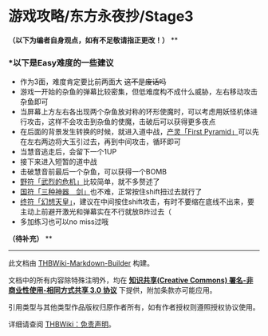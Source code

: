 # 游戏攻略/东方永夜抄/Stage3

<!-- source html: G:\repos\THBWiki-Markdown-Builder\THBWikiMarkdown\Temp\main\7\70\ns0%3A%E6%B8%B8%E6%88%8F%E6%94%BB%E7%95%A5%2F%E4%B8%9C%E6%96%B9%E6%B0%B8%E5%A4%9C%E6%8A%84%2FStage3.html -->



  
 **（以下为编者自身观点，如有不足敬请指正更改！）**  ** 
  


###  ***以下是Easy难度的一些建议** 
- 作为3面，难度肯定要比前两面大 ~~这不是废话吗~~ 
- 游戏一开始的杂鱼的弹幕比较密集，但低难度构不成什么威胁，左右移动攻击杂鱼即可
- 当屏幕上方左右各出现两个杂鱼放对称的环形使魔时，可以考虑用妖怪机体进行攻击，这样不会攻击到杂鱼的使魔，击破后可以获得更多夜点
- 在后面的背景发生转换的时候，就进入道中战，[产灵「First Pyramid」](./产灵「First_Pyramid」.md)可以先在左右两边将大玉引过去，再到中间攻击，循环即可
- 当慧音逃走后，会留下一个1UP
- 接下来进入短暂的道中战
- 击破慧音前最后一个杂鱼，可以获得一个BOMB
- [野符「武烈的危机」](./野符「武烈的危机」.md)比较简单，就不多赘述了
- [国符「三种神器　剑」](./国符「三种神器_剑」.md)也不难，正常按住shift扭过去就行了
- [终符「幻想天皇」](./终符「幻想天皇」.md)，建议在中间按住shift攻击，有时不要缩在底线不出来，要主动上前避开激光和弹幕实在不行就放B炸过去（
- 多加练习也可以no miss过哦

  
 **（待补充）**  ** 
  





---

此文档由 [THBWiki-Markdown-Builder](https://github.com/Delsin-Yu/THBWiki-Markdown-Builder) 构建。

文档中的所有内容除特殊注明外，均在 [**知识共享(Creative Commons) 署名-非商业性使用-相同方式共享 3.0 协议**](https://creativecommons.org/licenses/by-sa/3.0/deed.zh-hans) 下提供，附加条款亦可能应用。

引用类型与其他类型作品版权归原作者所有，如有作者授权则遵照授权协议使用。

详细请查阅 [THBWiki：免责声明](https://thbwiki.cc/THBWiki:%E5%85%8D%E8%B4%A3%E5%A3%B0%E6%98%8E)。

